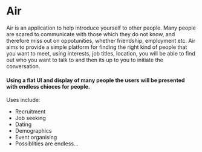 # Air
Air is an application to help introduce yourself to other people. Many people are scared to communicate with those which they do not know, and therefore miss out on oppotunities, whether friendship, employment etc. Air aims to provide a simple platform for finding the right kind of people that you want to meet, using interests, job titles, location, you will be able to find out who you want to talk to and then its up to you to initiate the conversation.

#### Using a flat UI and display of many people the users will be presented with endless chioces for people.
Uses include:
- Recruitment
- Job seeking
- Dating
- Demographics
- Event organising
- Possiblities are endless...
